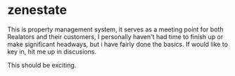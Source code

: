 # zenestate
 
This is property management system, it serves as a meeting point for both Realators and their customers, I personally haven't had time to finish up or make significant headways, but i have fairly done the basics. If would like to key in, hit me up in discusions.

This should be exciting.
